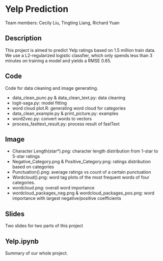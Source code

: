 # Yelp Prediction
Team members: Cecily Liu, Tingting Liang, Richard Yuan

## Description
This project is aimed to predict Yelp ratings based on 1.5 million train data. We use a L2-regularized logistic classfier, which only spends less than 3 minutes on training a model and yields a RMSE 0.65.

## Code
Code for data cleaning and image generating.
 * data_clean_punc.py & data_clean_text.py: data cleaning
 * logit-saga.py: model fitting
 * word cloud plot.R: generating word cloud for categories
 * data_clean_example.py & print_picture.py: examples
 * word2vec.py: convert words to vectors
 * process_fasttext_result.py: process result of fastText
 
 ## Image
 * Character Length(star*).png: character length distribution from 1-star to 5-star ratings
 * Negative_Category.png & Positive_Category.png: ratings distribution based on categories
 * Punctuation().png: average ratings vs count of a certain punctuation
 * Wordcloud().png: word tag plots of the most frequent words of four categories.
 * wordcloud.png: overall word importance
 * wordcloud_packages_neg.png & wordcloud_packages_pos.png: word importance with largest negative/positive coefficients
 
 ## Slides
Two slides for two parts of this project

## Yelp.ipynb
Summary of our whole project.
